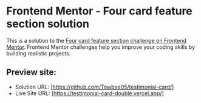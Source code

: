 # Frontend Mentor - Four card feature section solution

This is a solution to the [Four card feature section challenge on Frontend Mentor](https://www.frontendmentor.io/challenges/four-card-feature-section-weK1eFYK). Frontend Mentor challenges help you improve your coding skills by building realistic projects. 

## Preview site:
- Solution URL: [https://github.com/Towbee05/testimonial-card/]
- Live Site URL: [https://testimonial-card-double.vercel.app/]
